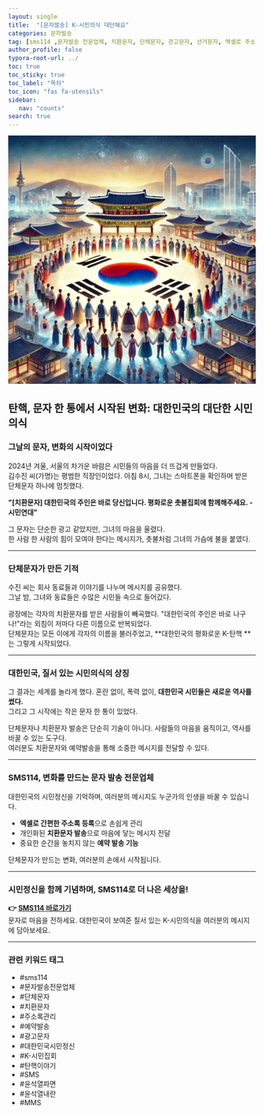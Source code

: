 ```yaml
---
layout: single
title:  "[문자발송] K-시민의식 대단해요"
categories: 문자발송
tag: [sms114 ,문자발송 전문업체, 치환문자, 단체문자, 관고문자, 선거문자, 엑셀로 주소록 간편등록, 예약발송, SMS, MMS, 대량문자, 치환문자, 주소록관리, 문자연동, 문자발송전문업체, 신년문자발송, 신년인사, 윤석열내란, 윤석열탄핵 ]
author_profile: false
typora-root-url: ../
toc: true
toc_sticky: true
toc_label: "목차"
toc_icon: "fas fa-utensils" 
sidebar:
   nav: "counts"
search: true
---
```


![k-pic](/images/2024-12-21-advertiesment-01/k-pic.png)

## **탄핵, 문자 한 통에서 시작된 변화: 대한민국의 대단한 시민의식**

### **그날의 문자, 변화의 시작이었다**

2024년 겨울, 서울의 차가운 바람은 시민들의 마음을 더 뜨겁게 만들었다.  
김수진 씨(가명)는 평범한 직장인이었다. 아침 8시, 그녀는 스마트폰을 확인하며 받은 단체문자 하나에 멈칫했다.  

**"[치환문자] 대한민국의 주인은 바로 당신입니다. 평화로운 촛불집회에 함께해주세요. - 시민연대"**

그 문자는 단순한 광고 같았지만, 그녀의 마음을 울렸다.  
한 사람 한 사람의 힘이 모여야 한다는 메시지가, 촛불처럼 그녀의 가슴에 불을 붙였다.

---

### **단체문자가 만든 기적**

수진 씨는 회사 동료들과 이야기를 나누며 메시지를 공유했다.  
그날 밤, 그녀와 동료들은 수많은 시민들 속으로 들어갔다.  

광장에는 각자의 치환문자를 받은 사람들이 빼곡했다. "대한민국의 주인은 바로 나구나!"라는 외침이 저마다 다른 이름으로 반복되었다.  
단체문자는 모든 이에게 각자의 이름을 불러주었고, **대한민국의 평화로운 K-탄핵 **는 그렇게 시작되었다.  

---

### **대한민국, 질서 있는 시민의식의 상징**  

그 결과는 세계를 놀라게 했다. 혼란 없이, 폭력 없이, **대한민국 시민들은 새로운 역사를 썼다.**  
그리고 그 시작에는 작은 문자 한 통이 있었다.  

단체문자나 치환문자 발송은 단순히 기술이 아니다. 사람들의 마음을 움직이고, 역사를 바꿀 수 있는 도구다.  
여러분도 치환문자와 예약발송을 통해 소중한 메시지를 전달할 수 있다.  

---

### **SMS114, 변화를 만드는 문자 발송 전문업체**

대한민국의 시민정신을 기억하며, 여러분의 메시지도 누군가의 인생을 바꿀 수 있습니다.  
- **엑셀로 간편한 주소록 등록**으로 손쉽게 관리  
- 개인화된 **치환문자 발송**으로 마음에 닿는 메시지 전달  
- 중요한 순간을 놓치지 않는 **예약 발송 기능**  

단체문자가 만드는 변화, 여러분의 손에서 시작됩니다.

---

### **시민정신을 함께 기념하며, SMS114로 더 나은 세상을!**  

**👉 [SMS114 바로가기](https://sms114.co.kr)**  
문자로 마음을 전하세요. 대한민국이 보여준 질서 있는 K-시민의식을 여러분의 메시지에 담아보세요.

---



### **관련 키워드 태그**  

- #sms114  
- #문자발송전문업체  
- #단체문자  
- #치환문자  
- #주소록관리  
- #예약발송  
- #광고문자  
- #대한민국시민정신  
- #K-시민집회
- #탄핵이야기  
- #SMS  
- #윤석열파면
- #윤석열내란
- #MMS  
